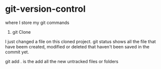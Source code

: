 # git-version-control
where I store my git commands

1. git Clone

I just changed a file on this cloned project.
git status shows all the file that have beem created, modified or deleted that haven't been saved in the commit yet.

git add . is the add all the new untracked files or folders 